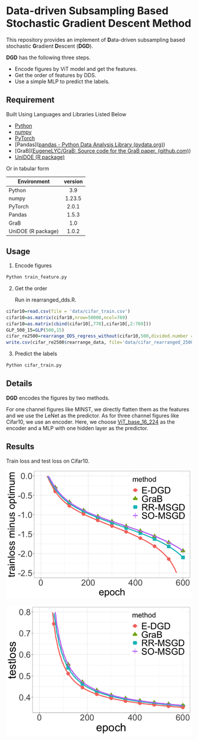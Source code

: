 # Data-driven Subsampling Based Stochastic Gradient Descent Method

This repository provides an implement of **D**ata-driven subsampling based stochastic **G**radient **D**escent (**DGD**). 

**DGD** has the following three steps.

* Encode figures by ViT model and get the features.
* Get the order of features by DDS.
* Use a simple MLP to predict the labels.



## Requirement

Built Using Languages and Libraries Listed Below  

* [Python](https://docs.python.org/3/)
* [numpy](https://numpy.org/devdocs/)
* [PyTorch]([PyTorch](https://pytorch.org/))
* [Pandas]([pandas - Python Data Analysis Library (pydata.org)](https://pandas.pydata.org/))
* [GraB]([EugeneLYC/GraB: Source code for the GraB paper. (github.com)](https://github.com/EugeneLYC/GraB))
* [UniDOE (R package)](https://cran.r-project.org/src/contrib/Archive/UniDOE/)

Or in tabular form

| Environment        | version |
| ------------------ | :-----: |
| Python             |   3.9   |
| numpy              | 1.23.5  |
| PyTorch            |  2.0.1  |
| Pandas             |  1.5.3  |
| GraB               |   1.0   |
| UniDOE (R package) |  1.0.2  |



## Usage

1. Encode figures

```python
Python train_feature.py
```

2. Get the order

   Run in rearranged_dds.R.

```R
cifar10=read.csv(file = 'data/cifar_train.csv')
cifar10=as.matrix(cifar10,nrow=50000,ncol=769)
cifar10=as.matrix(cbind(cifar10[,770],cifar10[,2:769]))
GLP_500_15=GLP(500,15)
cifar_re2500=rearrange_DDS_regress_without(cifar10,500,divided.number = 5,Design=GLP_500_15,reduced.dim = 15)
write.csv(cifar_re2500$rearrange_data, file='data/cifar_rearranged_2500.csv')
```

3. Predict the labels

```python
Python cifar_train.py
```



## Details

**DGD** encodes the figures by two methods. 

For one channel figures like MINST, we directly flatten them as the features and we use the LeNet as the predictor. As for three channel figures like Cifar10, we use an encoder. Here, we choose [ViT_base_16_224](https://github.com/google-research/vision_transformer) as the encoder and a MLP with one hidden layer as the predictor.  



## Results

Train loss and test loss on Cifar10.

![train_loss](train_loss.png)

![test](test_loss.png)

